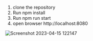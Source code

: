 1. clone the repository
2. Run npm install
3. Run npm run start
4. open browser http://localhost:8080

![Screenshot 2023-04-15 122147](https://user-images.githubusercontent.com/76483791/232193868-2199dc44-79f7-4cd3-835f-58a3ce056cc2.png)
